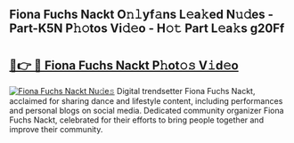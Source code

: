 ## Fiona Fuchs Nackt O𝚗𝚕yf𝚊ns L𝚎a𝚔ed N𝚞𝚍es - Part-K5N P𝚑𝚘tos Vi𝚍𝚎o - H𝚘𝚝 Part L𝚎a𝚔s g20Ff

# <h2><a href="http://kf7zky.oniu.top/?m=Fiona+Fuchs+Nackt">🔗👉 🔴 Fiona Fuchs Nackt P𝚑ot𝚘𝚜 V𝚒d𝚎o</a></h2>

[![Fiona Fuchs Nackt Nu𝚍e𝚜](https://i.imgur.com/0qMVB7G.gif)](http://kf7zky.oniu.top/?m=Fiona+Fuchs+Nackt)
Digital trendsetter Fiona Fuchs Nackt, acclaimed for sharing dance and lifestyle content, including performances and personal blogs on social media. Dedicated community organizer Fiona Fuchs Nackt, celebrated for their efforts to bring people together and improve their community.  
